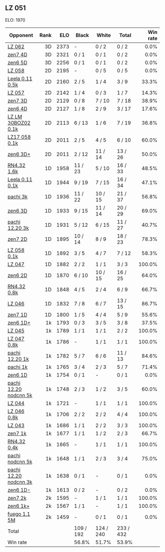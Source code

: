 ## LZ 051 ##

ELO: 1970

Opponent | Rank | ELO | Black | White | Total | Win rate
---------|-----:|----:|-------|-------|-------|-------:
[LZ 062](LZ%20062.md) | 3D | 2373 | - | 0 / 2 | 0 / 2 | 0.0%
[zen7 4D](zen7%204D.md) | 3D | 2321 | 0 / 1 | 0 / 1 | 0 / 2 | 0.0%
[zen6 5D](zen6%205D.md) | 3D | 2256 | 0 / 1 | 0 / 1 | 0 / 2 | 0.0%
[LZ 058](LZ%20058.md) | 2D | 2195 | - | 0 / 5 | 0 / 5 | 0.0%
[Leela 0.11 0.5k](Leela%200.11%200.5k.md) | 2D | 2160 | 2 / 5 | 1 / 4 | 3 / 9 | 33.3%
[LZ 057](LZ%20057.md) | 2D | 2142 | 1 / 4 | 0 / 3 | 1 / 7 | 14.3%
[zen7 3D](zen7%203D.md) | 2D | 2129 | 0 / 8 | 7 / 10 | 7 / 18 | 38.9%
[zen6 4D](zen6%204D.md) | 2D | 2127 | 1 / 8 | 2 / 9 | 3 / 17 | 17.6%
[LZ LM 30BOZ02 0.1k](LZ%20LM%2030BOZ02%200.1k.md) | 2D | 2113 | 6 / 13 | 1 / 6 | 7 / 19 | 36.8%
[LZ17 058 0.1k](LZ17%20058%200.1k.md) | 2D | 2011 | 2 / 5 | 4 / 5 | 6 / 10 | 60.0%
[zen6 3D+](zen6%203D+.md) | 2D | 2011 | 2 / 12 | 11 / 14 | 13 / 26 | 50.0%
[RN4.32 1.6k](RN4.32%201.6k.md) | 1D | 1958 | 11 / 23 | 5 / 10 | 16 / 33 | 48.5%
[Leela 0.11 0.1k](Leela%200.11%200.1k.md) | 1D | 1944 | 9 / 19 | 7 / 15 | 16 / 34 | 47.1%
[pachi 3k](pachi%203k.md) | 1D | 1936 | 11 / 22 | 10 / 15 | 21 / 37 | 56.8%
[zen6 3D](zen6%203D.md) | 1D | 1933 | 9 / 15 | 11 / 14 | 20 / 29 | 69.0%
[pachi 12.20 3k](pachi%2012.20%203k.md) | 1D | 1931 | 5 / 12 | 6 / 15 | 11 / 27 | 40.7%
[zen7 2D](zen7%202D.md) | 1D | 1895 | 10 / 14 | 8 / 9 | 18 / 23 | 78.3%
[LZ 058 0.1k](LZ%20058%200.1k.md) | 1D | 1892 | 3 / 5 | 4 / 7 | 7 / 12 | 58.3%
[LZ 047](LZ%20047.md) | 1D | 1882 | 2 / 2 | 1 / 1 | 3 / 3 | 100.0%
[zen6 2D](zen6%202D.md) | 1D | 1870 | 6 / 10 | 10 / 15 | 16 / 25 | 64.0%
[RN4.32 0.8k](RN4.32%200.8k.md) | 1D | 1848 | 4 / 5 | 2 / 4 | 6 / 9 | 66.7%
[LZ 046](LZ%20046.md) | 1D | 1832 | 7 / 8 | 6 / 7 | 13 / 15 | 86.7%
[zen7 1D](zen7%201D.md) | 1D | 1800 | 1 / 5 | 4 / 4 | 5 / 9 | 55.6%
[zen6 1D+](zen6%201D+.md) | 1k | 1793 | 0 / 3 | 3 / 5 | 3 / 8 | 37.5%
[LZ 045](LZ%20045.md) | 1k | 1789 | 1 / 1 | 1 / 1 | 2 / 2 | 100.0%
[LZ 047 0.8k](LZ%20047%200.8k.md) | 1k | 1786 | - | 1 / 1 | 1 / 1 | 100.0%
[pachi 12.20 1k](pachi%2012.20%201k.md) | 1k | 1782 | 5 / 7 | 6 / 6 | 11 / 13 | 84.6%
[pachi 1k](pachi%201k.md) | 1k | 1765 | 3 / 4 | 2 / 3 | 5 / 7 | 71.4%
[zen6 1D](zen6%201D.md) | 1k | 1754 | 0 / 1 | - | 0 / 1 | 0.0%
[pachi 12.20 nodcnn 5k](pachi%2012.20%20nodcnn%205k.md) | 1k | 1748 | 2 / 3 | 1 / 2 | 3 / 5 | 60.0%
[LZ 044](LZ%20044.md) | 1k | 1721 | - | 1 / 1 | 1 / 1 | 100.0%
[LZ 046 0.8k](LZ%20046%200.8k.md) | 1k | 1706 | 2 / 2 | 2 / 2 | 4 / 4 | 100.0%
[LZ 043](LZ%20043.md) | 1k | 1686 | 1 / 1 | 2 / 2 | 3 / 3 | 100.0%
[zen7 1k](zen7%201k.md) | 1k | 1677 | 1 / 1 | 1 / 2 | 2 / 3 | 66.7%
[RN4.32 0.4k](RN4.32%200.4k.md) | 1k | 1665 | - | 1 / 1 | 1 / 1 | 100.0%
[pachi nodcnn 5k](pachi%20nodcnn%205k.md) | 1k | 1648 | 1 / 1 | 2 / 3 | 3 / 4 | 75.0%
[pachi 12.20 nodcnn 3k](pachi%2012.20%20nodcnn%203k.md) | 1k | 1638 | 0 / 1 | - | 0 / 1 | 0.0%
[zen6 1D-](zen6%201D-.md) | 1k | 1613 | 0 / 2 | - | 0 / 2 | 0.0%
[zen7 2k](zen7%202k.md) | 2k | 1595 | - | 1 / 1 | 1 / 1 | 100.0%
[zen6 1k+](zen6%201k+.md) | 2k | 1567 | 1 / 1 | - | 1 / 1 | 100.0%
[fuego 1.1 5M](fuego%201.1%205M.md) | 2k | 1459 | - | 0 / 1 | 0 / 1 | 0.0%
Total | | | 109 / 192 | 124 / 240 | 233 / 432 | 
Win rate| | | 56.8% | 51.7% | 53.9% | 
